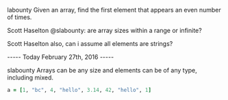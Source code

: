 labounty Given an array, find the first element that appears an even number of times.

Scott Haselton @slabounty:  are array sizes within a range or infinite?

Scott Haselton also, can i assume all elements are strings?


----- Today February 27th, 2016 -----

slabounty Arrays can be any size and elements can be of any type, including mixed.

```ruby 
a = [1, "bc", 4, "hello", 3.14, 42, "hello", 1]
```
